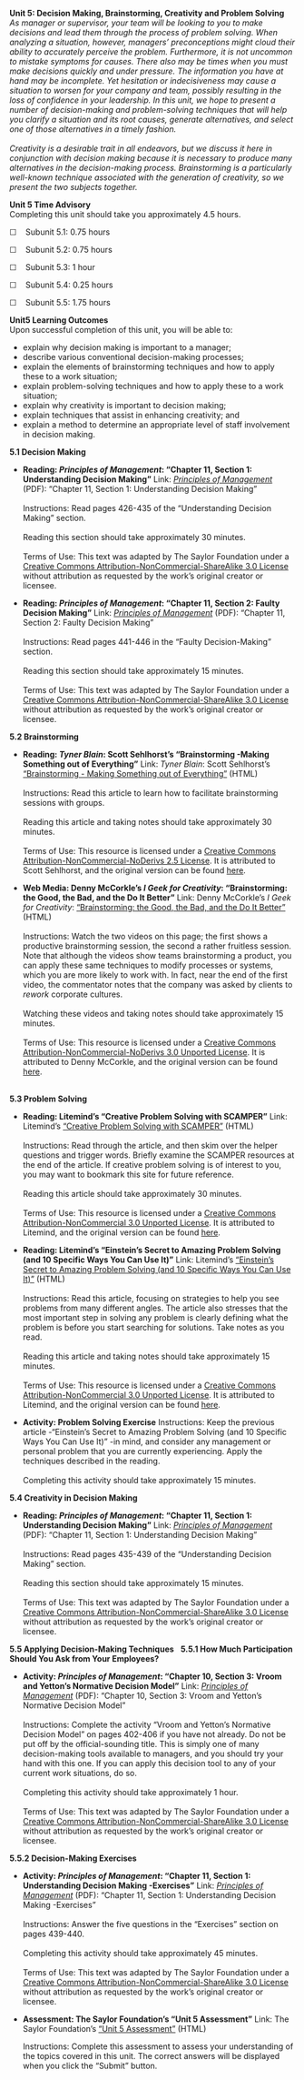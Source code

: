 **Unit 5: Decision Making, Brainstorming, Creativity and Problem
Solving** <span id="5"></span> 
*As manager or supervisor, your team will be looking to you to make
decisions and lead them through the process of problem solving. When
analyzing a situation, however, managers’ preconceptions might cloud
their ability to accurately perceive the problem. Furthermore, it is not
uncommon to mistake symptoms for causes. There also may be times when
you must make decisions quickly and under pressure. The information you
have at hand may be incomplete. Yet hesitation or indecisiveness may
cause a situation to worsen for your company and team, possibly
resulting in the loss of confidence in your leadership. In this unit, we
hope to present a number of decision-making and problem-solving
techniques that will help you clarify a situation and its root causes,
generate alternatives, and select one of those alternatives in a timely
fashion.*  
    
 *Creativity is a desirable trait in all endeavors, but we discuss it
here in conjunction with decision making because it is necessary to
produce many alternatives in the decision-making process. Brainstorming
is a particularly well-known technique associated with the generation of
creativity, so we present the two subjects together.*

**Unit 5 Time Advisory**  
Completing this unit should take you approximately 4.5 hours.  
  
 ☐    Subunit 5.1: 0.75 hours  
  
 ☐    Subunit 5.2: 0.75 hours  
  
 ☐    Subunit 5.3: 1 hour  
  
 ☐    Subunit 5.4: 0.25 hours  
  
 ☐    Subunit 5.5: 1.75 hours

**Unit5 Learning Outcomes**  
Upon successful completion of this unit, you will be able to:
-   explain why decision making is important to a manager;
-   describe various conventional decision-making processes;
-   explain the elements of brainstorming techniques and how to apply
    these to a work situation;
-   explain problem-solving techniques and how to apply these to a work
    situation;
-   explain why creativity is important to decision making;
-   explain techniques that assist in enhancing creativity; and
-   explain a method to determine an appropriate level of staff
    involvement in decision making.

**5.1 Decision Making** <span id="5.1"></span> 
-   **Reading: *Principles of Management*: “Chapter 11, Section 1:
    Understanding Decision Making”**
    Link: *[Principles of
    Management](https://resources.saylor.org/wwwresources/archived/site/textbooks/Principles%20of%20Management.pdf)*
    (PDF): “Chapter 11, Section 1: Understanding Decision Making”  
        
     Instructions: Read pages 426-435 of the “Understanding Decision
    Making” section.  
        
     Reading this section should take approximately 30 minutes.  
        
     Terms of Use: This text was adapted by The Saylor Foundation under
    a [Creative Commons Attribution-NonCommercial-ShareAlike 3.0
    License](http://creativecommons.org/licenses/by-nc-sa/3.0/) without
    attribution as requested by the work’s original creator or licensee.

-   **Reading: *Principles of Management*: “Chapter 11, Section 2:
    Faulty Decision Making”**
    Link: *[Principles of
    Management](https://resources.saylor.org/wwwresources/archived/site/textbooks/Principles%20of%20Management.pdf)*
    (PDF): “Chapter 11, Section 2: Faulty Decision Making”  
        
     Instructions: Read pages 441-446 in the “Faulty Decision-Making”
    section.  
        
     Reading this section should take approximately 15 minutes.  
        
     Terms of Use: This text was adapted by The Saylor Foundation under
    a [Creative Commons Attribution-NonCommercial-ShareAlike 3.0
    License](http://creativecommons.org/licenses/by-nc-sa/3.0/) without
    attribution as requested by the work’s original creator or licensee.

**5.2 Brainstorming** <span id="5.2"></span> 
-   **Reading: *Tyner Blain*: Scott Sehlhorst’s “Brainstorming -Making
    Something out of Everything”**
    Link: *Tyner Blain*: Scott Sehlhorst’s [“Brainstorming - Making
    Something out of
    Everything”](http://tynerblain.com/blog/2006/01/17/brainstorming-making-something-out-of-everything/)
    (HTML)  
        
     Instructions: Read this article to learn how to facilitate
    brainstorming sessions with groups.  
        
     Reading this article and taking notes should take approximately 30
    minutes.  
        
     Terms of Use: This resource is licensed under a [Creative Commons
    Attribution-NonCommercial-NoDerivs 2.5
    License](http://creativecommons.org/licenses/by-nc-nd/2.5/). It is
    attributed to Scott Sehlhorst, and the original version can be found
    [here](http://tynerblain.com/blog/2006/01/17/brainstorming-making-something-out-of-everything/).

-   **Web Media: Denny McCorkle’s *I Geek for Creativity*:
    “Brainstorming: the Good, the Bad, and the Do It Better”**
    Link: Denny McCorkle’s *I Geek for Creativity*: [“Brainstorming: the
    Good, the Bad, and the Do It
    Better”](http://igeekforcreativity.com/2010/02/07/brainstorming-the-good-the-bad-and-the-do-it-better/)
    (HTML)  
        
     Instructions: Watch the two videos on this page; the first shows a
    productive brainstorming session, the second a rather fruitless
    session. Note that although the videos show teams brainstorming a
    product, you can apply these same techniques to modify processes or
    systems, which you are more likely to work with. In fact, near the
    end of the first video, the commentator notes that the company was
    asked by clients to *rework* corporate cultures.  
        
     Watching these videos and taking notes should take approximately 15
    minutes.  
        
     Terms of Use: This resource is licensed under a [Creative Commons
    Attribution-NonCommercial-NoDerivs 3.0 Unported
    License](http://creativecommons.org/licenses/by-nc-nd/3.0/deed.en_US).
    It is attributed to Denny McCorkle, and the original version can be
    found
    [here](http://igeekforcreativity.com/2010/02/07/brainstorming-the-good-the-bad-and-the-do-it-better/).  
      

**5.3 Problem Solving** <span id="5.3"></span> 
-   **Reading: Litemind’s “Creative Problem Solving with SCAMPER”**
    Link: Litemind’s [“Creative Problem Solving with
    SCAMPER”](http://litemind.com/scamper/) (HTML)  
        
     Instructions: Read through the article, and then skim over the
    helper questions and trigger words. Briefly examine the SCAMPER
    resources at the end of the article. If creative problem solving is
    of interest to you, you may want to bookmark this site for future
    reference.  
        
     Reading this article should take approximately 30 minutes.  
        
     Terms of Use: This resource is licensed under a [Creative Commons
    Attribution-NonCommercial 3.0 Unported
    License](http://creativecommons.org/licenses/by-nc/3.0/). It is
    attributed to Litemind, and the original version can be found
    [here](http://litemind.com/scamper/).

-   **Reading: Litemind’s “Einstein’s Secret to Amazing Problem Solving
    (and 10 Specific Ways You Can Use It)”**
    Link: Litemind’s [“Einstein’s Secret to Amazing Problem Solving (and
    10 Specific Ways You Can Use
    It)”](http://litemind.com/problem-definition/) (HTML)  
        
     Instructions: Read this article, focusing on strategies to help you
    see problems from many different angles. The article also stresses
    that the most important step in solving any problem is clearly
    defining what the problem is before you start searching for
    solutions. Take notes as you read.  
        
     Reading this article and taking notes should take approximately 15
    minutes.  
        
     Terms of Use: This resource is licensed under a [Creative Commons
    Attribution-NonCommercial 3.0 Unported
    License](http://creativecommons.org/licenses/by-nc/3.0/). It is
    attributed to Litemind, and the original version can be found
    [here](http://litemind.com/problem-definition/).

-   **Activity: Problem Solving Exercise**
    Instructions: Keep the previous article -“Einstein’s Secret to
    Amazing Problem Solving (and 10 Specific Ways You Can Use It)” -in
    mind, and consider any management or personal problem that you are
    currently experiencing. Apply the techniques described in the
    reading.  
        
     Completing this activity should take approximately 15 minutes.

**5.4 Creativity in Decision Making** <span id="5.4"></span> 
-   **Reading: *Principles of Management*: “Chapter 11, Section 1:
    Understanding Decision Making”**
    Link: *[Principles of
    Management](https://resources.saylor.org/wwwresources/archived/site/textbooks/Principles%20of%20Management.pdf)*
    (PDF): “Chapter 11, Section 1: Understanding Decision Making”  
        
     Instructions: Read pages 435-439 of the “Understanding Decision
    Making” section.  
        
     Reading this section should take approximately 15 minutes.  
        
     Terms of Use: This text was adapted by The Saylor Foundation under
    a [Creative Commons Attribution-NonCommercial-ShareAlike 3.0
    License](http://creativecommons.org/licenses/by-nc-sa/3.0/) without
    attribution as requested by the work’s original creator or licensee.

**5.5 Applying Decision-Making Techniques** <span id="5.5"></span> 
**5.5.1 How Much Participation Should You Ask from Your Employees?**
<span id="5.5.1"></span> 
-   **Activity: *Principles of Management*: “Chapter 10, Section 3:
    Vroom and Yetton’s Normative Decision Model”**
    Link: *[Principles of
    Management](https://resources.saylor.org/wwwresources/archived/site/textbooks/Principles%20of%20Management.pdf)*
    (PDF): “Chapter 10, Section 3: Vroom and Yetton’s Normative Decision
    Model”  
        
     Instructions: Complete the activity “Vroom and Yetton’s Normative
    Decision Model” on pages 402-406 if you have not already. Do not be
    put off by the official-sounding title. This is simply one of many
    decision-making tools available to managers, and you should try your
    hand with this one. If you can apply this decision tool to any of
    your current work situations, do so.  
        
     Completing this activity should take approximately 1 hour.  
        
     Terms of Use: This text was adapted by The Saylor Foundation under
    a [Creative Commons Attribution-NonCommercial-ShareAlike 3.0
    License](http://creativecommons.org/licenses/by-nc-sa/3.0/) without
    attribution as requested by the work’s original creator or licensee.

**5.5.2 Decision-Making Exercises** <span id="5.5.2"></span> 
-   **Activity: *Principles of Management*: “Chapter 11, Section 1:
    Understanding Decision Making -Exercises”**
    Link: *[Principles of
    Management](https://resources.saylor.org/wwwresources/archived/site/textbooks/Principles%20of%20Management.pdf)*
    (PDF): “Chapter 11, Section 1: Understanding Decision
    Making -Exercises”  
        
     Instructions: Answer the five questions in the “Exercises” section
    on pages 439-440.  
        
     Completing this activity should take approximately 45 minutes.  
        
     Terms of Use: This text was adapted by The Saylor Foundation under
    a [Creative Commons Attribution-NonCommercial-ShareAlike 3.0
    License](http://creativecommons.org/licenses/by-nc-sa/3.0/) without
    attribution as requested by the work’s original creator or licensee.

-   **Assessment: The Saylor Foundation’s “Unit 5 Assessment”**
    Link: The Saylor Foundation’s [“Unit 5
    Assessment”](http://school.saylor.org/mod/quiz/view.php?id=1708) (HTML)  
      
     Instructions: Complete this assessment to assess your understanding
    of the topics covered in this unit. The correct answers will be
    displayed when you click the “Submit” button.



